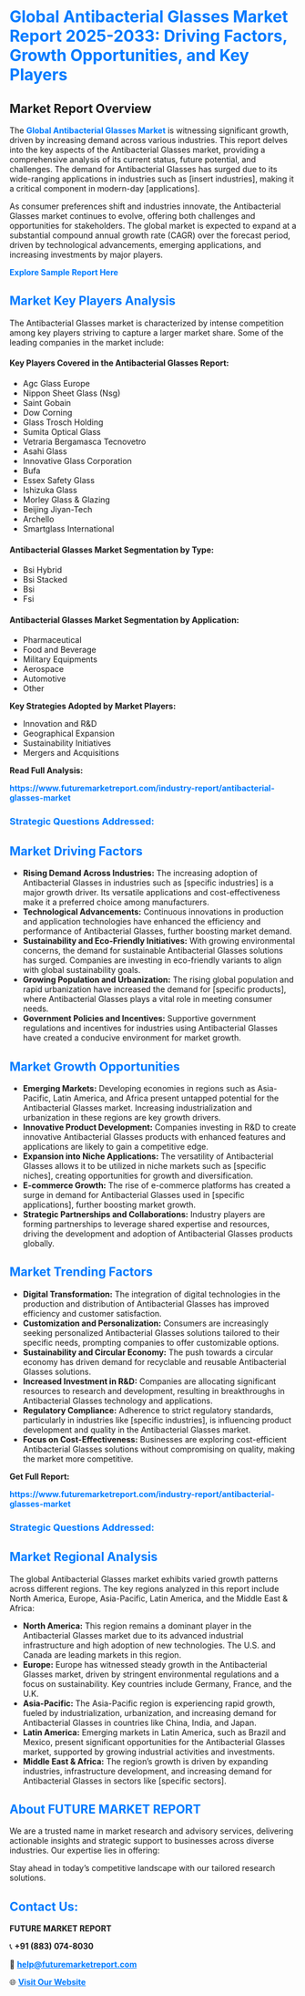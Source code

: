 <h1 style="color: #007BFF;">Global Antibacterial Glasses Market Report 2025-2033: Driving Factors, Growth Opportunities, and Key Players</h1>

<section id="overview">
<h2>Market Report Overview</h2>
<p>The <a href="https://www.futuremarketreport.com/industry-report/antibacterial-glasses-market" style="color: #007BFF; text-decoration: none;"><strong>Global Antibacterial Glasses Market</strong></a> is witnessing significant growth, driven by increasing demand across various industries. This report delves into the key aspects of the Antibacterial Glasses market, providing a comprehensive analysis of its current status, future potential, and challenges. The demand for Antibacterial Glasses has surged due to its wide-ranging applications in industries such as [insert industries], making it a critical component in modern-day [applications].</p>
<p>As consumer preferences shift and industries innovate, the Antibacterial Glasses market continues to evolve, offering both challenges and opportunities for stakeholders. The global market is expected to expand at a substantial compound annual growth rate (CAGR) over the forecast period, driven by technological advancements, emerging applications, and increasing investments by major players.</p>
</section>

<section id="overview">
<p><a href="https://www.futuremarketreport.com/request-sample/reportId=29870" style="color: #007BFF; text-decoration: none;"><strong>Explore Sample Report Here</strong></a></p>
</section>

<section id="key-players">
<h2 style="color: #007BFF;">Market Key Players Analysis</h2>
<p>The Antibacterial Glasses market is characterized by intense competition among key players striving to capture a larger market share. Some of the leading companies in the market include:</p>
<h4>Key Players Covered in the Antibacterial Glasses Report:</h4>
<ul><li>Agc Glass Europe</li><li>Nippon Sheet Glass (Nsg)</li><li>Saint Gobain</li><li>Dow Corning</li><li>Glass Trosch Holding</li><li>Sumita Optical Glass</li><li>Vetraria Bergamasca Tecnovetro</li><li>Asahi Glass</li><li>Innovative Glass Corporation</li><li>Bufa</li><li>Essex Safety Glass</li><li>Ishizuka Glass</li><li>Morley Glass &amp; Glazing</li><li>Beijing Jiyan-Tech</li><li>Archello</li><li>Smartglass International</li></ul>
<h4>Antibacterial Glasses Market Segmentation by Type:</h4>
<ul><li>Bsi Hybrid</li><li>Bsi Stacked</li><li>Bsi</li><li>Fsi</li></ul>

<h4>Antibacterial Glasses Market Segmentation by Application:</h4>
<ul><li>Pharmaceutical</li><li>Food and Beverage</li><li>Military Equipments</li><li>Aerospace</li><li>Automotive</li><li>Other</li></ul>
<p><strong>Key Strategies Adopted by Market Players:</strong></p>
<ul>
<li>Innovation and R&D</li>
<li>Geographical Expansion</li>
<li>Sustainability Initiatives</li>
<li>Mergers and Acquisitions</li>
</ul>
</section>

<section>
<p><strong>Read Full Analysis: </strong></p><a href="https://www.futuremarketreport.com/industry-report/antibacterial-glasses-market" style="color: #007BFF; text-decoration: none;"><strong>https://www.futuremarketreport.com/industry-report/antibacterial-glasses-market</strong></a>
<h3 style="color: #007BFF;">Strategic Questions Addressed:</h3>
</section>

<section id="driving-factors">
<h2 style="color: #007BFF;">Market Driving Factors</h2>
<ul>
<li><strong>Rising Demand Across Industries:</strong> The increasing adoption of Antibacterial Glasses in industries such as [specific industries] is a major growth driver. Its versatile applications and cost-effectiveness make it a preferred choice among manufacturers.</li>
<li><strong>Technological Advancements:</strong> Continuous innovations in production and application technologies have enhanced the efficiency and performance of Antibacterial Glasses, further boosting market demand.</li>
<li><strong>Sustainability and Eco-Friendly Initiatives:</strong> With growing environmental concerns, the demand for sustainable Antibacterial Glasses solutions has surged. Companies are investing in eco-friendly variants to align with global sustainability goals.</li>
<li><strong>Growing Population and Urbanization:</strong> The rising global population and rapid urbanization have increased the demand for [specific products], where Antibacterial Glasses plays a vital role in meeting consumer needs.</li>
<li><strong>Government Policies and Incentives:</strong> Supportive government regulations and incentives for industries using Antibacterial Glasses have created a conducive environment for market growth.</li>
</ul>
</section>

<section id="growth-opportunities">
<h2 style="color: #007BFF;">Market Growth Opportunities</h2>
<ul>
<li><strong>Emerging Markets:</strong> Developing economies in regions such as Asia-Pacific, Latin America, and Africa present untapped potential for the Antibacterial Glasses market. Increasing industrialization and urbanization in these regions are key growth drivers.</li>
<li><strong>Innovative Product Development:</strong> Companies investing in R&D to create innovative Antibacterial Glasses products with enhanced features and applications are likely to gain a competitive edge.</li>
<li><strong>Expansion into Niche Applications:</strong> The versatility of Antibacterial Glasses allows it to be utilized in niche markets such as [specific niches], creating opportunities for growth and diversification.</li>
<li><strong>E-commerce Growth:</strong> The rise of e-commerce platforms has created a surge in demand for Antibacterial Glasses used in [specific applications], further boosting market growth.</li>
<li><strong>Strategic Partnerships and Collaborations:</strong> Industry players are forming partnerships to leverage shared expertise and resources, driving the development and adoption of Antibacterial Glasses products globally.</li>
</ul>
</section>

<section id="trending-factors">
<h2 style="color: #007BFF;">Market Trending Factors</h2>
<ul>
<li><strong>Digital Transformation:</strong> The integration of digital technologies in the production and distribution of Antibacterial Glasses has improved efficiency and customer satisfaction.</li>
<li><strong>Customization and Personalization:</strong> Consumers are increasingly seeking personalized Antibacterial Glasses solutions tailored to their specific needs, prompting companies to offer customizable options.</li>
<li><strong>Sustainability and Circular Economy:</strong> The push towards a circular economy has driven demand for recyclable and reusable Antibacterial Glasses solutions.</li>
<li><strong>Increased Investment in R&D:</strong> Companies are allocating significant resources to research and development, resulting in breakthroughs in Antibacterial Glasses technology and applications.</li>
<li><strong>Regulatory Compliance:</strong> Adherence to strict regulatory standards, particularly in industries like [specific industries], is influencing product development and quality in the Antibacterial Glasses market.</li>
<li><strong>Focus on Cost-Effectiveness:</strong> Businesses are exploring cost-efficient Antibacterial Glasses solutions without compromising on quality, making the market more competitive.</li>
</ul>
</section>

<section>
<p><strong>Get Full Report: </strong></p><a href="https://www.futuremarketreport.com/industry-report/antibacterial-glasses-market" style="color: #007BFF; text-decoration: none;"><strong>https://www.futuremarketreport.com/industry-report/antibacterial-glasses-market</strong></a>
<h3 style="color: #007BFF;">Strategic Questions Addressed:</h3>
</section>


<section id="regional-analysis">
<h2 style="color: #007BFF;">Market Regional Analysis</h2>
<p>The global Antibacterial Glasses market exhibits varied growth patterns across different regions. The key regions analyzed in this report include North America, Europe, Asia-Pacific, Latin America, and the Middle East & Africa:</p>
<ul>
<li><strong>North America:</strong> This region remains a dominant player in the Antibacterial Glasses market due to its advanced industrial infrastructure and high adoption of new technologies. The U.S. and Canada are leading markets in this region.</li>
<li><strong>Europe:</strong> Europe has witnessed steady growth in the Antibacterial Glasses market, driven by stringent environmental regulations and a focus on sustainability. Key countries include Germany, France, and the U.K.</li>
<li><strong>Asia-Pacific:</strong> The Asia-Pacific region is experiencing rapid growth, fueled by industrialization, urbanization, and increasing demand for Antibacterial Glasses in countries like China, India, and Japan.</li>
<li><strong>Latin America:</strong> Emerging markets in Latin America, such as Brazil and Mexico, present significant opportunities for the Antibacterial Glasses market, supported by growing industrial activities and investments.</li>
<li><strong>Middle East & Africa:</strong> The region’s growth is driven by expanding industries, infrastructure development, and increasing demand for Antibacterial Glasses in sectors like [specific sectors].</li>
</ul>
</section>

<footer>
<h2 style="color: #007BFF;">About FUTURE MARKET REPORT</h2>
<p>We are a trusted name in market research and advisory services, delivering actionable insights and strategic support to businesses across diverse industries. Our expertise lies in offering:</p>

<p>Stay ahead in today’s competitive landscape with our tailored research solutions.</p>

<h2 style="color: #007BFF;">Contact Us:</h2>
<p><strong>FUTURE MARKET REPORT</strong></p>
<p>📞 <strong>+91 (883) 074-8030</strong></p>
<p>📧 <strong><a href="mailto:help@futuremarketreport.com" style="color: #007BFF;">help@futuremarketreport.com</a></strong></p>
<p>🌐 <strong><a href="https://www.futuremarketreport.com/" style="color: #007BFF;">Visit Our Website</a></strong></p>
</footer>